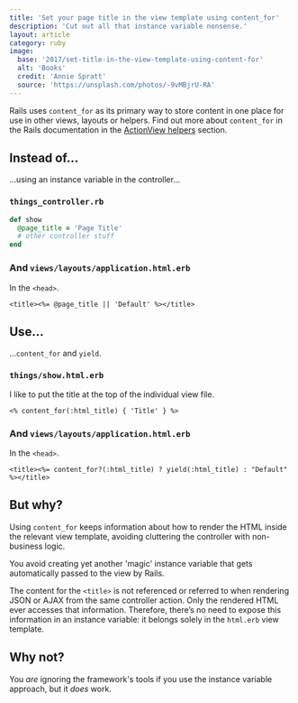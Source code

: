 ```yaml
---
title: 'Set your page title in the view template using content_for'
description: 'Cut out all that instance variable nonsense.'
layout: article
category: ruby
image:
  base: '2017/set-title-in-the-view-template-using-content-for'
  alt: 'Books'
  credit: 'Annie Spratt'
  source: 'https://unsplash.com/photos/-9vMBjrU-RA'
---
```


Rails uses `content_for` as its primary way to store content in one place for use in other views, layouts or helpers. Find out more about `content_for` in the Rails documentation in the [ActionView helpers](https://api.rubyonrails.org/classes/ActionView/Helpers/CaptureHelper.html#method-i-content_for) section.

## Instead of…

…using an instance variable in the controller…

### `things_controller.rb`

```ruby
def show
  @page_title = 'Page Title'
  # other controller stuff
end
```

### And `views/layouts/application.html.erb`

In the `<head>`.

```erb
<title><%= @page_title || 'Default' %></title>
```


## Use…

…`content_for` and `yield`.

### `things/show.html.erb`

I like to put the title at the top of the individual view file.

```erb
<% content_for(:html_title) { 'Title' } %>
```

### And `views/layouts/application.html.erb`

In the `<head>`.

```erb
<title><%= content_for?(:html_title) ? yield(:html_title) : "Default" %></title>
```


## But why?

Using `content_for` keeps information about how to render the HTML inside the relevant view template, avoiding cluttering the controller with non-business logic.

You avoid creating yet another 'magic' instance variable that gets automatically passed to the view by Rails.

The content for the `<title>` is not referenced or referred to when rendering JSON or AJAX from the same controller action. Only the rendered HTML ever accesses that information. Therefore, there’s no need to expose this information in an instance variable: it belongs solely in the `html.erb` view template.


## Why not?

You _are_ ignoring the framework's tools if you use the instance variable approach, but it _does_ work.
